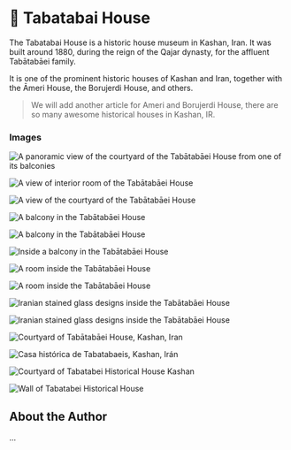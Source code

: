 # 🕌 Tabatabai House

The Tabatabai House is a historic house museum in Kashan, Iran. It was built
around 1880, during the reign of the Qajar dynasty, for the affluent Tabātabāei
family.

It is one of the prominent historic houses of Kashan and Iran, together with the
Āmeri House, the Borujerdi House, and others.

> We will add another article for Ameri and Borujerdi House, there are so many
> awesome historical houses in Kashan, IR.

### Images

![A panoramic view of the courtyard of the Tabātabāei House from one of its balconies](https://upload.wikimedia.org/wikipedia/commons/b/b5/The_Tab%C4%81tab%C4%81ei_House_-_kashan_-_IRAN_%D8%AE%D8%A7%D9%86%D9%87_%D8%B7%D8%A8%D8%A7%D8%B7%D8%A8%D8%A7%DB%8C%DB%8C_%D9%87%D8%A7%DB%8C_%DA%A9%D8%A7%D8%B4%D8%A7%D9%86-_%D8%A7%DB%8C%D8%B1%D8%A7%D9%86_16.jpg)

![A view of interior room of the Tabātabāei House](https://upload.wikimedia.org/wikipedia/commons/9/9c/Tabatabai_House.jpg)

![A view of the courtyard of the Tabātabāei House](https://upload.wikimedia.org/wikipedia/commons/8/85/Courtyard_of_the_Tab%C4%81tab%C4%81ei_House%2C_Kashan.jpg)

![A balcony in the Tabātabāei House](https://upload.wikimedia.org/wikipedia/commons/b/ba/%D8%AE%D8%A7%D9%86%D9%87_%D8%B7%D8%A8%D8%A7%D8%B7%D8%A8%D8%A7%DB%8C%DB%8C_%D9%87%D8%A7_%DA%A9%D8%A7%D8%B4%D8%A7%D9%86_%D8%A7%DB%8C%D8%B1%D8%A7%D9%86-The_Tabatabaei_House_kashan_iran_03.jpg)

![A balcony in the Tabātabāei House](https://upload.wikimedia.org/wikipedia/commons/2/26/Khaneh_Tabatabaei-ha_or_%22The_Tabatabaeis%27_House%22_%286223533257%29.jpg)

![Inside a balcony in the Tabātabāei House](https://upload.wikimedia.org/wikipedia/commons/e/e0/Casa_hist%C3%B3rica_de_Tabatabaeis%2C_Kashan%2C_Ir%C3%A1n%2C_2016-09-19%2C_DD_71.jpg)

![A room inside the Tabātabāei House](https://upload.wikimedia.org/wikipedia/commons/9/90/The_Tab%C4%81tab%C4%81ei_House_-_kashan_-_IRAN_%D8%AE%D8%A7%D9%86%D9%87_%D8%B7%D8%A8%D8%A7%D8%B7%D8%A8%D8%A7%DB%8C%DB%8C_%D9%87%D8%A7%DB%8C_%DA%A9%D8%A7%D8%B4%D8%A7%D9%86-_%D8%A7%DB%8C%D8%B1%D8%A7%D9%86_07.jpg)

![A room inside the Tabātabāei House](https://upload.wikimedia.org/wikipedia/commons/5/56/The_Tab%C4%81tab%C4%81ei_House_-_kashan_-_IRAN_%D8%AE%D8%A7%D9%86%D9%87_%D8%B7%D8%A8%D8%A7%D8%B7%D8%A8%D8%A7%DB%8C%DB%8C_%D9%87%D8%A7%DB%8C_%DA%A9%D8%A7%D8%B4%D8%A7%D9%86-_%D8%A7%DB%8C%D8%B1%D8%A7%D9%86_10.jpg)

![Iranian stained glass designs inside the Tabātabāei House](https://upload.wikimedia.org/wikipedia/commons/c/c7/Stained_glass_work_at_the_Tab%C4%81tab%C4%81ei_House%2C_Kashan.jpg)

![Iranian stained glass designs inside the Tabātabāei House](https://upload.wikimedia.org/wikipedia/commons/8/87/Tab%C4%81tab%C4%81ei_House_%D8%AE%D8%A7%D9%86%D9%87_%D8%B7%D8%A8%D8%A7%D8%B7%D8%A8%D8%A7%DB%8C%DB%8C_%D9%87%D8%A7%DB%8C_%DA%A9%D8%A7%D8%B4%D8%A7%D9%86_03.jpg)

![Courtyard of Tabātabāei House, Kashan, Iran](https://upload.wikimedia.org/wikipedia/commons/thumb/5/54/Tab%C4%81tab%C4%81ei_House%2C_Kashan_02.jpg/1280px-Tab%C4%81tab%C4%81ei_House%2C_Kashan_02.jpg)

![Casa histórica de Tabatabaeis, Kashan, Irán](https://upload.wikimedia.org/wikipedia/commons/4/4c/Casa_hist%C3%B3rica_de_Tabatabaeis%2C_Kashan%2C_Ir%C3%A1n%2C_2016-09-19%2C_DD_65.jpg?uselang=fa)

![Courtyard of Tabatabei Historical House Kashan](https://upload.wikimedia.org/wikipedia/commons/8/89/Courtyard_of_Tabatabei_Historical_House_Kashan.jpg)

![Wall of Tabatabei Historical House](https://upload.wikimedia.org/wikipedia/commons/c/ce/%D9%86%D9%85%D8%A7%DB%8C%DB%8C_%D8%A7%D8%B2_%D8%AA%D8%B2%D8%A6%DB%8C%D9%86%D8%A7%D8%AA_%D8%AF%DB%8C%D9%88%D8%A7%D8%B1%DB%8C_%D8%AE%D8%A7%D9%86%D9%87_%D8%B7%D8%A8%D8%A7%D8%B7%D8%A8%D8%A7%DB%8C%DB%8C.jpg)

## About the Author

...
